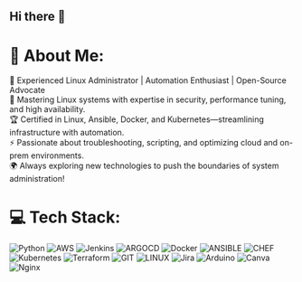 ## Hi there 👋

# 💫 About Me:
🐧 Experienced Linux Administrator | Automation Enthusiast | Open-Source Advocate<br>
🚀 Mastering Linux systems with expertise in security, performance tuning, and high availability.<br>
🏆 Certified in Linux, Ansible, Docker, and Kubernetes—streamlining infrastructure with automation.<br>
⚡ Passionate about troubleshooting, scripting, and optimizing cloud and on-prem environments.<br>
🌍 Always exploring new technologies to push the boundaries of system administration!<br>

# 💻 Tech Stack:
![Python](https://img.shields.io/badge/python-3670A0?style=flat&logo=python&logoColor=ffdd54) ![AWS](https://img.shields.io/badge/AWS-%23FF9900.svg?style=flat&logo=amazon-aws&logoColor=white) ![Jenkins](https://img.shields.io/badge/jenkins-%232C5263.svg?style=flat&logo=jenkins&logoColor=white) ![ARGOCD](https://img.shields.io/badge/argo-EF7B4D.svg?style=flat&logo=argo&logoColor=white&color=%23EF7B4D) ![Docker](https://img.shields.io/badge/docker-%230db7ed.svg?style=flat&logo=docker&logoColor=white) ![ANSIBLE](https://img.shields.io/badge/ansible-%231A1918.svg?style=flat&logo=ansible&logoColor=white) ![CHEF](https://img.shields.io/badge/Chef-02303A.svg?style=flat&logo=Chef&logoColor=white&color=%23F09820) ![Kubernetes](https://img.shields.io/badge/kubernetes-%23326ce5.svg?style=flat&logo=kubernetes&logoColor=white) ![Terraform](https://img.shields.io/badge/terraform-%235835CC.svg?style=flat&logo=terraform&logoColor=white) ![GIT](https://img.shields.io/badge/Git-fc6d26?style=flat&logo=git&logoColor=white) ![LINUX](https://img.shields.io/badge/Linux-FCC624?style=flat&logo=linux&logoColor=black) ![Jira](https://img.shields.io/badge/jira-%230A0FFF.svg?style=flat&logo=jira&logoColor=white) ![Arduino](https://img.shields.io/badge/-Arduino-00979D?style=flat&logo=Arduino&logoColor=white) ![Canva](https://img.shields.io/badge/Canva-%2300C4CC.svg?style=flat&logo=Canva&logoColor=white) ![Nginx](https://img.shields.io/badge/nginx-%23009639.svg?style=flat&logo=nginx&logoColor=white)

